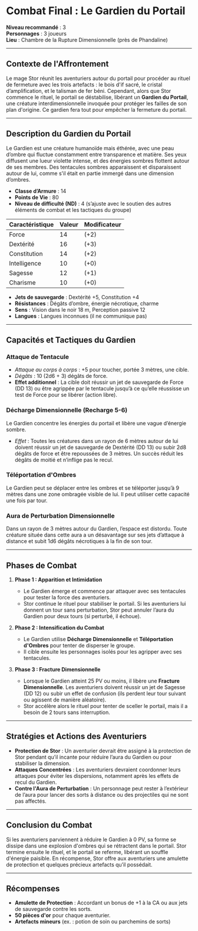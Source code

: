 # Combat Final : Le Gardien du Portail

**Niveau recommandé** : 3  
**Personnages** : 3 joueurs  
**Lieu** : Chambre de la Rupture Dimensionnelle (près de Phandaline)

---

## Contexte de l'Affrontement
Le mage Stor réunit les aventuriers autour du portail pour procéder au rituel de fermeture avec les trois artefacts : le bois d'if sacré, le cristal d’amplification, et le talisman de fer béni. Cependant, alors que Stor commence le rituel, le portail se déstabilise, libérant un **Gardien du Portail**, une créature interdimensionnelle invoquée pour protéger les failles de son plan d'origine. Ce gardien fera tout pour empêcher la fermeture du portail.

---

## Description du Gardien du Portail
Le Gardien est une créature humanoïde mais éthérée, avec une peau d’ombre qui fluctue constamment entre transparence et matière. Ses yeux diffusent une lueur violette intense, et des énergies sombres flottent autour de ses membres. Des tentacules sombres apparaissent et disparaissent autour de lui, comme s'il était en partie immergé dans une dimension d’ombres.

- **Classe d’Armure** : 14  
- **Points de Vie** : 80  
- **Niveau de difficulté (ND)** : 4 (s’ajuste avec le soutien des autres éléments de combat et les tactiques du groupe)  

| Caractéristique | Valeur | Modificateur |
|-----------------|--------|--------------|
| Force           | 14     | (+2)         |
| Dextérité       | 16     | (+3)         |
| Constitution    | 14     | (+2)         |
| Intelligence    | 10     | (+0)         |
| Sagesse         | 12     | (+1)         |
| Charisme        | 10     | (+0)         |

- **Jets de sauvegarde** : Dextérité +5, Constitution +4  
- **Résistances** : Dégâts d’ombre, énergie nécrotique, charme  
- **Sens** : Vision dans le noir 18 m, Perception passive 12  
- **Langues** : Langues inconnues (il ne communique pas)

---

## Capacités et Tactiques du Gardien

### Attaque de Tentacule
- *Attaque au corps à corps* : +5 pour toucher, portée 3 mètres, une cible.  
- *Dégâts* : 10 (2d6 + 3) dégâts de force.  
- **Effet additionnel** : La cible doit réussir un jet de sauvegarde de Force (DD 13) ou être agrippée par le tentacule jusqu’à ce qu’elle réussisse un test de Force pour se libérer (action libre).  

### Décharge Dimensionnelle (Recharge 5-6)
Le Gardien concentre les énergies du portail et libère une vague d’énergie sombre.  
- *Effet* : Toutes les créatures dans un rayon de 6 mètres autour de lui doivent réussir un jet de sauvegarde de Dextérité (DD 13) ou subir 2d8 dégâts de force et être repoussées de 3 mètres. Un succès réduit les dégâts de moitié et n’inflige pas le recul.

### Téléportation d'Ombres
Le Gardien peut se déplacer entre les ombres et se téléporter jusqu’à 9 mètres dans une zone ombragée visible de lui. Il peut utiliser cette capacité une fois par tour.

### Aura de Perturbation Dimensionnelle
Dans un rayon de 3 mètres autour du Gardien, l’espace est distordu. Toute créature située dans cette aura a un désavantage sur ses jets d’attaque à distance et subit 1d6 dégâts nécrotiques à la fin de son tour.  

---

## Phases de Combat

1. **Phase 1 : Apparition et Intimidation**
   - Le Gardien émerge et commence par attaquer avec ses tentacules pour tester la force des aventuriers.
   - Stor continue le rituel pour stabiliser le portail. Si les aventuriers lui donnent un tour sans perturbation, Stor peut annuler l’aura du Gardien pour deux tours (si perturbé, il échoue).

2. **Phase 2 : Intensification du Combat**
   - Le Gardien utilise **Décharge Dimensionnelle** et **Téléportation d'Ombres** pour tenter de disperser le groupe.
   - Il cible ensuite les personnages isolés pour les agripper avec ses tentacules.

3. **Phase 3 : Fracture Dimensionnelle**
   - Lorsque le Gardien atteint 25 PV ou moins, il libère une **Fracture Dimensionnelle**. Les aventuriers doivent réussir un jet de Sagesse (DD 12) ou subir un effet de confusion (ils perdent leur tour suivant ou agissent de manière aléatoire).
   - Stor accélère alors le rituel pour tenter de sceller le portail, mais il a besoin de 2 tours sans interruption.

---

## Stratégies et Actions des Aventuriers

- **Protection de Stor** : Un aventurier devrait être assigné à la protection de Stor pendant qu’il incante pour réduire l’aura du Gardien ou pour stabiliser la dimension.
- **Attaques Concentrées** : Les aventuriers devraient coordonner leurs attaques pour éviter les dispersions, notamment après les effets de recul du Gardien.
- **Contre l'Aura de Perturbation** : Un personnage peut rester à l’extérieur de l’aura pour lancer des sorts à distance ou des projectiles qui ne sont pas affectés.

---

## Conclusion du Combat

Si les aventuriers parviennent à réduire le Gardien à 0 PV, sa forme se dissipe dans une explosion d'ombres qui se rétractent dans le portail. Stor termine ensuite le rituel, et le portail se referme, libérant un souffle d'énergie paisible. En récompense, Stor offre aux aventuriers une amulette de protection et quelques précieux artefacts qu’il possédait.

---

## Récompenses

- **Amulette de Protection** : Accordant un bonus de +1 à la CA ou aux jets de sauvegarde contre les sorts.
- **50 pièces d'or** pour chaque aventurier.
- **Artefacts mineurs** (ex. : potion de soin ou parchemins de sorts)
